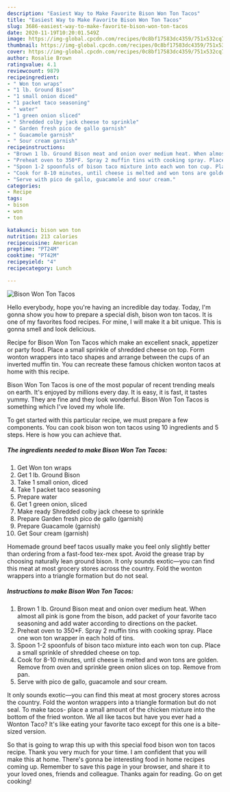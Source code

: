 ```yaml
---
description: "Easiest Way to Make Favorite Bison Won Ton Tacos"
title: "Easiest Way to Make Favorite Bison Won Ton Tacos"
slug: 3686-easiest-way-to-make-favorite-bison-won-ton-tacos
date: 2020-11-19T10:20:01.549Z
image: https://img-global.cpcdn.com/recipes/0c8bf17583dc4359/751x532cq70/bison-won-ton-tacos-recipe-main-photo.jpg
thumbnail: https://img-global.cpcdn.com/recipes/0c8bf17583dc4359/751x532cq70/bison-won-ton-tacos-recipe-main-photo.jpg
cover: https://img-global.cpcdn.com/recipes/0c8bf17583dc4359/751x532cq70/bison-won-ton-tacos-recipe-main-photo.jpg
author: Rosalie Brown
ratingvalue: 4.1
reviewcount: 9879
recipeingredient:
- " Won ton wraps"
- "1 lb. Ground Bison"
- "1 small onion diced"
- "1 packet taco seasoning"
- " water"
- "1 green onion sliced"
- " Shredded colby jack cheese to sprinkle"
- " Garden fresh pico de gallo garnish"
- " Guacamole garnish"
- " Sour cream garnish"
recipeinstructions:
- "Brown 1 lb. Ground Bison meat and onion over medium heat. When almost all pink is gone from the bison, add packet of your favorite taco seasoning and add water according to directions on the packet."
- "Preheat oven to 350*F. Spray 2 muffin tins with cooking spray. Place one won ton wrapper in each hold of tins."
- "Spoon 1-2 spoonfuls of bison taco mixture into each won ton cup. Place a small sprinkle of shredded cheese on top."
- "Cook for 8-10 minutes, until cheese is melted and won tons are golden. Remove from oven and sprinkle green onion slices on top. Remove from pan."
- "Serve with pico de gallo, guacamole and sour cream."
categories:
- Recipe
tags:
- bison
- won
- ton

katakunci: bison won ton 
nutrition: 213 calories
recipecuisine: American
preptime: "PT24M"
cooktime: "PT42M"
recipeyield: "4"
recipecategory: Lunch

---
```



![Bison Won Ton Tacos](https://img-global.cpcdn.com/recipes/0c8bf17583dc4359/751x532cq70/bison-won-ton-tacos-recipe-main-photo.jpg)

Hello everybody, hope you're having an incredible day today. Today, I'm gonna show you how to prepare a special dish, bison won ton tacos. It is one of my favorites food recipes. For mine, I will make it a bit unique. This is gonna smell and look delicious.

Recipe for Bison Won Ton Tacos which make an excellent snack, appetizer or party food. Place a small sprinkle of shredded cheese on top. Form wonton wrappers into taco shapes and arrange between the cups of an inverted muffin tin. You can recreate these famous chicken wonton tacos at home with this recipe.

Bison Won Ton Tacos is one of the most popular of recent trending meals on earth. It's enjoyed by millions every day. It is easy, it is fast, it tastes yummy. They are fine and they look wonderful. Bison Won Ton Tacos is something which I've loved my whole life.


To get started with this particular recipe, we must prepare a few components. You can cook bison won ton tacos using 10 ingredients and 5 steps. Here is how you can achieve that.

<!--inarticleads1-->

##### The ingredients needed to make Bison Won Ton Tacos:

1. Get  Won ton wraps
1. Get 1 lb. Ground Bison
1. Take 1 small onion, diced
1. Take 1 packet taco seasoning
1. Prepare  water
1. Get 1 green onion, sliced
1. Make ready  Shredded colby jack cheese to sprinkle
1. Prepare  Garden fresh pico de gallo (garnish)
1. Prepare  Guacamole (garnish)
1. Get  Sour cream (garnish)


Homemade ground beef tacos usually make you feel only slightly better than ordering from a fast-food tex-mex spot. Avoid the grease trap by choosing naturally lean ground bison. It only sounds exotic—you can find this meat at most grocery stores across the country. Fold the wonton wrappers into a triangle formation but do not seal. 

<!--inarticleads2-->

##### Instructions to make Bison Won Ton Tacos:

1. Brown 1 lb. Ground Bison meat and onion over medium heat. When almost all pink is gone from the bison, add packet of your favorite taco seasoning and add water according to directions on the packet.
1. Preheat oven to 350*F. Spray 2 muffin tins with cooking spray. Place one won ton wrapper in each hold of tins.
1. Spoon 1-2 spoonfuls of bison taco mixture into each won ton cup. Place a small sprinkle of shredded cheese on top.
1. Cook for 8-10 minutes, until cheese is melted and won tons are golden. Remove from oven and sprinkle green onion slices on top. Remove from pan.
1. Serve with pico de gallo, guacamole and sour cream.


It only sounds exotic—you can find this meat at most grocery stores across the country. Fold the wonton wrappers into a triangle formation but do not seal. To make tacos- place a small amount of the chicken mixture into the bottom of the fried wonton. We all like tacos but have you ever had a Wonton Taco? It&#39;s like eating your favorite taco except for this one is a bite-sized version. 

So that is going to wrap this up with this special food bison won ton tacos recipe. Thank you very much for your time. I am confident that you will make this at home. There's gonna be interesting food in home recipes coming up. Remember to save this page in your browser, and share it to your loved ones, friends and colleague. Thanks again for reading. Go on get cooking!
